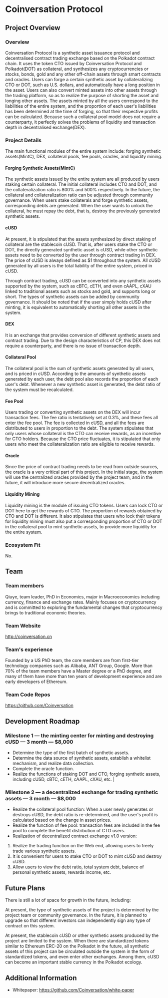 # Coinversation Protocol

## Project Overview

### Overview
Coinversation Protocol is a synthetic asset issuance protocol and decentralised contract trading exchange based on the Polkadot contract chain. It uses the token CTO issued by Coinversation Protocol and Polkadot(DOT) as collateral, and synthesizes any cryptocurrencies or stocks, bonds, gold and any other off-chain assets through smart contracts and oracles. Users can forge a certain synthetic asset by collateralizing CTO or DOT, such as U.S. dollars, and automatically have a long position in the asset. Users can also convert minted assets into other assets through the trading platform, so as to realize the purpose of shorting the asset and longing other assets. The assets minted by all the users correspond to the liabilities of the entire system, and the proportion of each user's liabilities has been determined at the time of forging, so that their respective profits can be calculated. Because such a collateral pool model does not require a counterparty, it perfectly solves the problems of liquidity and transaction depth in decentralised exchange(DEX).
  
### Project Details 
The main functional modules of the entire system include: forging synthetic assets(MintC), DEX, collateral pools, fee pools, oracles, and liquidity mining.

#### Forging Synthetic Assets(MintC)

The synthetic assets issued by the entire system are all produced by users staking certain collateral. The initial collateral includes CTO and DOT, and the collateralization ratio is 800% and 500% respectively. In the future, the collateral and collateralization ratio can be adjusted through community governance. When users stake collaterals and forge synthetic assets, corresponding debts are generated. When the user wants to unlock the collateral, he must repay the debt, that is, destroy the previously generated synthetic assets.

#### cUSD

At present, it is stipulated that the assets synthesized by direct staking of collateral are the stablecoin cUSD. That is, after users stake the CTO or DOT, the directly generated synthetic asset is cUSD, while other synthetic assets need to be converted by the user through contract trading in DEX. The price of cUSD is always defined as $1 throughout the system. All cUSD generated by all users is the total liability of the entire system, priced in cUSD.

Through contract trading, cUSD can be converted into any synthetic assets supported by the system, such as cBTC, cETH, and even cAAPL, cXAU linked to traditional assets such as stocks and gold, and supports long or short. The types of synthetic assets can be added by community governance. It should be noted that if the user simply holds cUSD after minting, it is equivalent to automatically shorting all other assets in the system.

#### DEX

It is an exchange that provides conversion of different synthetic assets and contract trading. Due to the design characteristics of CP, this DEX does not require a counterparty, and there is no issue of transaction depth. 

#### Collateral Pool

The collateral pool is the sum of synthetic assets generated by all users, and is priced in cUSD. According to the amounts of synthetic assets generated by each user, the debt pool also records the proportion of each user's debt. Whenever a new synthetic asset is generated, the debt ratio of the system must be recalculated. 

#### Fee Pool

Users trading or converting synthetic assets on the DEX will incur transaction fees. The fee ratio is tentatively set at 0.3%, and these fees all enter the fee pool. The fee is collected in cUSD, and all the fees are distributed to users in proportion to the debt. The system stipulates that only users whose collateral is the CTO can receive rewards, as an incentive for CTO holders. Because the CTO price fluctuates, it is stipulated that only users who meet the collateralization ratio are eligible to receive rewards.

#### Oracle

Since the price of contract trading needs to be read from outside sources, the oracle is a very critical part of this project. In the initial stage, the system will use the centralized oracles provided by the project team, and in the future, it will introduce more secure decentralized oracles.

#### Liquidity Mining

Liquidity mining is the module of issuing CTO tokens. Users can lock CTO or DOT here to get the rewards of CTO. The proportion of rewards obtained by CTO and DOT is different. It also stipulates that users who lock their tokens for liquidity mining must also put a corresponding proportion of CTO or DOT in the collateral pool to mint synthetic assets, to provide more liquidity for the entire system. 

### Ecosystem Fit 
No.

## Team

### Team members
Qiuye, team leader, PhD in Economics, major in Macroeconomics including currency, finance and exchange rates. Mainly focuses on cryptocurrency and is committed to exploring the fundamental changes that cryptocurrency brings to traditional economic theories.

### Team Website	
http://coinversation.cn

### Team's experience
Founded by a US PhD team, the core members are from first-tier technology companies such as Alibaba, ANT Group, Google. More than 70% of the team members have a Master degree or a PhD degree, and many of them have more than ten years of development experience and are early developers of Ethereum.

### Team Code Repos
https://github.com/Coinversation

## Development Roadmap

### Milestone 1 — the minting center for minting and destroying cUSD — 3 month — $8,000

* Determine the type of the first batch of synthetic assets.
* Determine the data source of synthetic assets, establish a whitelist mechanism, and realize data collection.
* Complete the oracle function.
* Realize the functions of staking DOT and CTO, forging synthetic assets, including cUSD, cBTC, cETH, cAAPL, cXAU, etc.
                                                               | 
### Milestone 2 — a decentralized exchange for trading synthetic assets — 3 month — $8,000

* Realize the collateral pool function: When a user newly generates or destroys cUSD, the debt ratio is re-determined, and the user's profit is calculated based on the change in asset prices.
* Realize the function of fee pool: transaction fees are included in the fee pool to complete the benefit distribution of CTO users.
* Realization of decentralized contract exchange v1.0 version:
1. Realize the trading function on the Web end, allowing users to freely trade various synthetic assets.
2. It is convenient for users to stake CTO or DOT to mint cUSD and destroy cUSD.
3. Allow users to view the debt ratio, total system debt, balance of personal synthetic assets, rewards income, etc.

## Future Plans
There is still a lot of space for growth in the future, including:

At present, the type of synthetic assets of the project is determined by the project team or community governance. In the future, it is planned to upgrade so that different investors can independently sign any type of contract on this system.

At present, the stablecoin cUSD or other synthetic assets produced by the project are limited to the system. When there are standardized tokens similar to Ethereum ERC-20 on the Polkadot in the future, all synthetic assets of this project can be circulated outside the system in the form of standardized tokens, and even enter other exchanges. Among them, cUSD can become an important stable currency in the Polkadot ecology.

## Additional Information
* Whitepaper: https://github.com/Coinversation/white-paper
